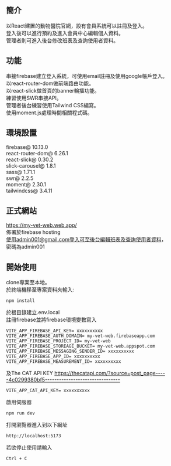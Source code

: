 ## 簡介

以React建置的動物醫院官網，設有會員系統可以註冊及登入。\
登入後可以進行預約及進入會員中心編輯個人資料。\
管理者則可進入後台修改班表及查詢使用者資料。

## 功能

串接firebase建立登入系統，可使用email註冊及使用google帳戶登入。\
以react-router-dom做前端路由功能。\
以react-slick做首頁的banner輪播功能。\
練習使用SWR串接API。\
管理者後台練習使用Tailwind CSS編寫。\
使用moment.js處理時間相關程式碼。

## 環境設置

firebase@ 10.13.0\
react-router-dom@ 6.26.1\
react-slick@ 0.30.2\
slick-carousel@ 1.8.1\
sass@ 1.71.1\
swr@ 2.2.5\
moment@ 2.30.1\
tailwindcss@ 3.4.11

## 正式網站

https://my-vet-web.web.app/ \
佈署於firebase hosting\
使用admin001@gmail.com登入可至後台編輯班表及查詢使用者資料，\
密碼為admin001

## 開始使用

clone專案至本地。\
於終端機移至專案資料夾輸入:
```
npm install
```
於根目錄建立.env.local\
註冊firebase並將firebase環境變數寫入
```
VITE_APP_FIREBASE_API_KEY= xxxxxxxxxx
VITE_APP_FIREBASE_AUTH_DOMAIN= my-vet-web.firebaseapp.com
VITE_APP_FIREBASE_PROJECT_ID= my-vet-web
VITE_APP_FIREBASE_STOREAGE_BUCKET= my-vet-web.appspot.com
VITE_APP_FIREBASE_MESSAGING_SENDER_ID= xxxxxxxxxx
VITE_APP_FIREBASE_APP_ID= xxxxxxxxxx
VITE_APP_FIREBASE_MEASUREMENT_ID= xxxxxxxxxx
```
及The CAT API KEY https://thecatapi.com/?source=post_page-----4c0299380bf5--------------------------------
```
VITE_APP_CAT_API_KEY= xxxxxxxxxx
```
啟用伺服器
```
npm run dev
```
打開瀏覽器進入到以下網址
```
http://localhost:5173
```
若欲停止使用請輸入
```
Ctrl + C
```
